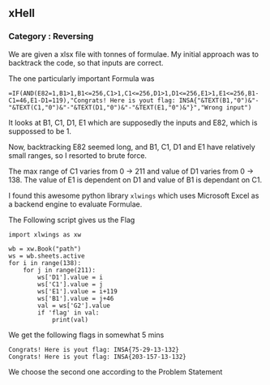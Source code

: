 ## xHell
### Category : Reversing

We are given a xlsx file with tonnes of formulae. My initial approach was to backtrack the code, so that inputs are correct.

The one particularly important Formula was 
```
=IF(AND(E82=1,B1>1,B1<=256,C1>1,C1<=256,D1>1,D1<=256,E1>1,E1<=256,B1-C1=46,E1-D1=119),"Congrats! Here is yout flag: INSA{"&TEXT(B1,"0")&"-"&TEXT(C1,"0")&"-"&TEXT(D1,"0")&"-"&TEXT(E1,"0")&"}","Wrong input")
```
It looks at B1, C1, D1, E1 which are supposedly the inputs and E82, which is suppossed to be 1.

Now, backtracking E82 seemed long, and B1, C1, D1 and E1 have relatively small ranges, so I resorted to brute force. 

The max range of C1 varies from 0 -> 211 and value of D1 varies from 0 -> 138. The value of E1 is dependent on D1 and value of B1 is dependant on C1.

I found this awesome python library  ``` xlwings ``` which uses Microsoft Excel as a backend engine to evaluate Formulae.


The Following script gives us the Flag
```
import xlwings as xw

wb = xw.Book("path")
ws = wb.sheets.active
for i in range(138):
    for j in range(211):
        ws['D1'].value = i
        ws['C1'].value = j
        ws['E1'].value = i+119
        ws['B1'].value = j+46
        val = ws['G2'].value
        if 'flag' in val:
            print(val)
```

We get the following flags in somewhat 5 mins

```
Congrats! Here is yout flag: INSA{75-29-13-132}
Congrats! Here is yout flag: INSA{203-157-13-132}
```

We choose the second one according to the Problem Statement